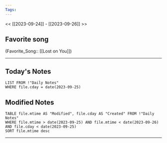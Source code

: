 ```yaml
---
Tags:
---
```

<< [[2023-09-24]] - [[2023-09-26]] >>
## Favorite song
(Favorite_Song:: [[Lost on You]])

___
## Today's Notes
```dataview
LIST FROM !"Daily Notes"
WHERE file.cday = date(2023-09-25)
```
## Modified Notes
```dataview
TABLE file.mtime AS "Modified", file.cday AS "Created" FROM !"Daily Notes" 
WHERE file.mtime > date(2023-09-25) AND file.mtime < date(2023-09-26) AND file.cday < date(2023-09-25)
SORT file.mtime desc
```
___

